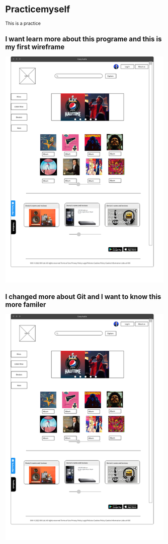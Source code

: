 # Practicemyself
 This is a practice 
 
## I want learn more about this programe and this is my first wireframe

![Image not found](img/jintao_duan_homepage_wireframe.png "This is 我第一个作业!")
## I changed more about Git and I want to know this more familer

![Image not found](img/jintao_duan_homepage_wireframe.png "This is 我第一个作业!")